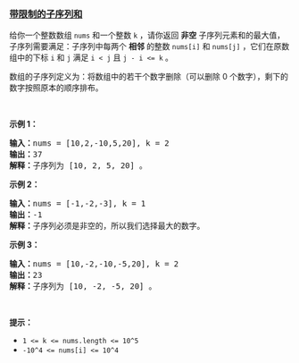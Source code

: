 ### [带限制的子序列和](https://leetcode-cn.com/problems/constrained-subsequence-sum)

<p>给你一个整数数组&nbsp;<code>nums</code>&nbsp;和一个整数&nbsp;<code>k</code>&nbsp;，请你返回 <strong>非空</strong>&nbsp;子序列元素和的最大值，子序列需要满足：子序列中每两个 <strong>相邻</strong>&nbsp;的整数&nbsp;<code>nums[i]</code>&nbsp;和&nbsp;<code>nums[j]</code>&nbsp;，它们在原数组中的下标&nbsp;<code>i</code>&nbsp;和&nbsp;<code>j</code>&nbsp;满足&nbsp;<code>i &lt; j</code>&nbsp;且 <code>j - i &lt;= k</code> 。</p>

<p>数组的子序列定义为：将数组中的若干个数字删除（可以删除 0 个数字），剩下的数字按照原本的顺序排布。</p>

<p>&nbsp;</p>

<p><strong>示例 1：</strong></p>

<pre><strong>输入：</strong>nums = [10,2,-10,5,20], k = 2
<strong>输出：</strong>37
<strong>解释：</strong>子序列为 [10, 2, 5, 20] 。
</pre>

<p><strong>示例 2：</strong></p>

<pre><strong>输入：</strong>nums = [-1,-2,-3], k = 1
<strong>输出：</strong>-1
<strong>解释：</strong>子序列必须是非空的，所以我们选择最大的数字。
</pre>

<p><strong>示例 3：</strong></p>

<pre><strong>输入：</strong>nums = [10,-2,-10,-5,20], k = 2
<strong>输出：</strong>23
<strong>解释：</strong>子序列为 [10, -2, -5, 20] 。
</pre>

<p>&nbsp;</p>

<p><strong>提示：</strong></p>

<ul>
	<li><code>1 &lt;= k &lt;= nums.length &lt;= 10^5</code></li>
	<li><code>-10^4&nbsp;&lt;= nums[i] &lt;= 10^4</code></li>
</ul>
